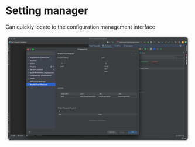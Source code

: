 # Setting manager

Can quickly locate to the configuration management interface

![settingManager](/img/settingManager_en.png)
